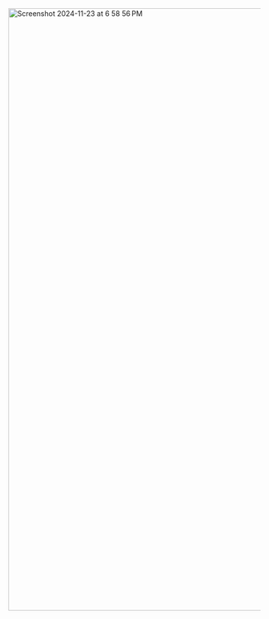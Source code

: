 <img width="1202" alt="Screenshot 2024-11-23 at 6 58 56 PM" src="https://github.com/user-attachments/assets/3133d97f-6ec4-460f-9d1b-3b2e5c777134">

